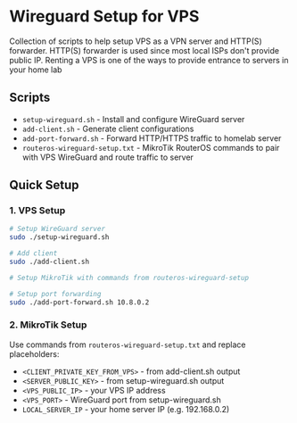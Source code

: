 # Wireguard Setup for VPS

Collection of scripts to help setup VPS as a VPN server and HTTP(S) forwarder. 
HTTP(S) forwarder is used since most local ISPs don't provide public IP.
Renting a VPS is one of the ways to provide entrance to servers in your home lab

## Scripts

- `setup-wireguard.sh` - Install and configure WireGuard server
- `add-client.sh` - Generate client configurations
- `add-port-forward.sh` - Forward HTTP/HTTPS traffic to homelab server
- `routeros-wireguard-setup.txt` - MikroTik RouterOS commands to pair with VPS WireGuard and route traffic to server

## Quick Setup

### 1. VPS Setup
```bash
# Setup WireGuard server
sudo ./setup-wireguard.sh

# Add client
sudo ./add-client.sh

# Setup MikroTik with commands from routeros-wireguard-setup

# Setup port forwarding
sudo ./add-port-forward.sh 10.8.0.2
```

### 2. MikroTik Setup
Use commands from `routeros-wireguard-setup.txt` and replace placeholders:
- `<CLIENT_PRIVATE_KEY_FROM_VPS>` - from add-client.sh output
- `<SERVER_PUBLIC_KEY>` - from setup-wireguard.sh output  
- `<VPS_PUBLIC_IP>` - your VPS IP address
- `<VPS_PORT>` - WireGuard port from setup-wireguard.sh
- `LOCAL_SERVER_IP` - your home server IP (e.g. 192.168.0.2)



